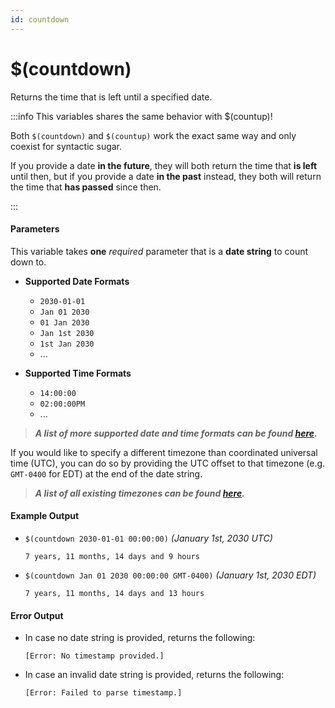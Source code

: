 ```yaml
---
id: countdown
---
```


# $(countdown)

Returns the time that is left until a specified date.

:::info This variables shares the same behavior with $(countup)!

Both `$(countdown)` and `$(countup)` work the exact same way and only coexist for syntactic sugar.

If you provide a date **in the future**, they will both return the time that **is left** until then, but if you provide a date **in the past** instead, they both will return the time that **has passed** since then.

:::

#### Parameters

This variable takes **one** *required* parameter that is a **date string** to count down to.

* **Supported Date Formats**
  * `2030-01-01`
  * `Jan 01 2030`
  * `01 Jan 2030`
  * `Jan 1st 2030`
  * `1st Jan 2030`
  * ...

* **Supported Time Formats**
  * `14:00:00`
  * `02:00:00PM`
  * ...

> ***A list of more supported date and time formats can be found [here](https://github.com/araddon/dateparse).***

If you would like to specify a different timezone than coordinated universal time (UTC), you can do so by providing the UTC offset to that timezone (e.g. `GMT-0400` for EDT) at the end of the date string.

> ***A list of all existing timezones can be found [here](https://en.wikipedia.org/wiki/List_of_tz_database_time_zones#List).***

#### Example Output

* `$(countdown 2030-01-01 00:00:00)` *(January 1st, 2030 UTC)*

    ```
    7 years, 11 months, 14 days and 9 hours
    ```

* `$(countdown Jan 01 2030 00:00:00 GMT-0400)` *(January 1st, 2030 EDT)*

    ```
    7 years, 11 months, 14 days and 13 hours
    ```

#### Error Output

* In case no date string is provided, returns the following:

    ```
    [Error: No timestamp provided.]
    ```

* In case an invalid date string is provided, returns the following:

    ```
    [Error: Failed to parse timestamp.]
    ```
